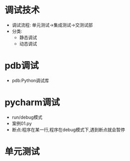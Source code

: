 # 调试技术
- 调试流程: 单元测试->集成测试->交测试部
- 分类:
    - 静态调试
    - 动态调试
# pdb调试
- pdb:Python调试库
# pycharm调试
- run/debug模式
- 案例01.py
- 断点:程序在某一行,程序在debug模式下,遇到断点就会暂停
# 单元测试
